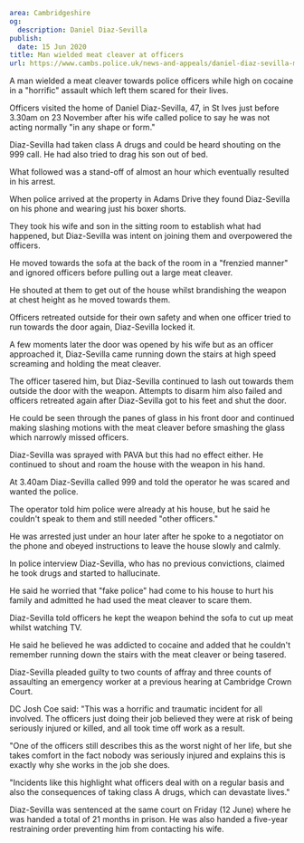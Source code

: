 ```yaml
area: Cambridgeshire
og:
  description: Daniel Diaz-Sevilla
publish:
  date: 15 Jun 2020
title: Man wielded meat cleaver at officers
url: https://www.cambs.police.uk/news-and-appeals/daniel-diaz-sevilla-meat-cleaver-sentencing
```

A man wielded a meat cleaver towards police officers while high on cocaine in a "horrific" assault which left them scared for their lives.

Officers visited the home of Daniel Diaz-Sevilla, 47, in St Ives just before 3.30am on 23 November after his wife called police to say he was not acting normally "in any shape or form."

Diaz-Sevilla had taken class A drugs and could be heard shouting on the 999 call. He had also tried to drag his son out of bed.

What followed was a stand-off of almost an hour which eventually resulted in his arrest.

When police arrived at the property in Adams Drive they found Diaz-Sevilla on his phone and wearing just his boxer shorts.

They took his wife and son in the sitting room to establish what had happened, but Diaz-Sevilla was intent on joining them and overpowered the officers.

He moved towards the sofa at the back of the room in a "frenzied manner" and ignored officers before pulling out a large meat cleaver.

He shouted at them to get out of the house whilst brandishing the weapon at chest height as he moved towards them.

Officers retreated outside for their own safety and when one officer tried to run towards the door again, Diaz-Sevilla locked it.

A few moments later the door was opened by his wife but as an officer approached it, Diaz-Sevilla came running down the stairs at high speed screaming and holding the meat cleaver.

The officer tasered him, but Diaz-Sevilla continued to lash out towards them outside the door with the weapon. Attempts to disarm him also failed and officers retreated again after Diaz-Sevilla got to his feet and shut the door.

He could be seen through the panes of glass in his front door and continued making slashing motions with the meat cleaver before smashing the glass which narrowly missed officers.

Diaz-Sevilla was sprayed with PAVA but this had no effect either. He continued to shout and roam the house with the weapon in his hand.

At 3.40am Diaz-Sevilla called 999 and told the operator he was scared and wanted the police.

The operator told him police were already at his house, but he said he couldn't speak to them and still needed "other officers."

He was arrested just under an hour later after he spoke to a negotiator on the phone and obeyed instructions to leave the house slowly and calmly.

In police interview Diaz-Sevilla, who has no previous convictions, claimed he took drugs and started to hallucinate.

He said he worried that "fake police" had come to his house to hurt his family and admitted he had used the meat cleaver to scare them.

Diaz-Sevilla told officers he kept the weapon behind the sofa to cut up meat whilst watching TV.

He said he believed he was addicted to cocaine and added that he couldn't remember running down the stairs with the meat cleaver or being tasered.

Diaz-Sevilla pleaded guilty to two counts of affray and three counts of assaulting an emergency worker at a previous hearing at Cambridge Crown Court.

DC Josh Coe said: "This was a horrific and traumatic incident for all involved. The officers just doing their job believed they were at risk of being seriously injured or killed, and all took time off work as a result.

"One of the officers still describes this as the worst night of her life, but she takes comfort in the fact nobody was seriously injured and explains this is exactly why she works in the job she does.

"Incidents like this highlight what officers deal with on a regular basis and also the consequences of taking class A drugs, which can devastate lives."

Diaz-Sevilla was sentenced at the same court on Friday (12 June) where he was handed a total of 21 months in prison. He was also handed a five-year restraining order preventing him from contacting his wife.
